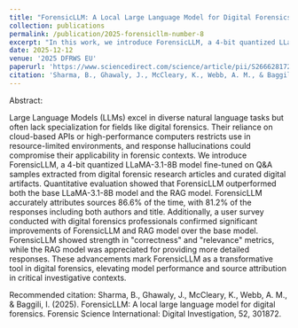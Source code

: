 ```yaml
---
title: "ForensicLLM: A Local Large Language Model for Digital Forensics"
collection: publications
permalink: /publication/2025-forensicllm-number-8
excerpt: "In this work, we introduce ForensicLLM, a 4-bit quantized LLaMA-3.1-8B model fine-tuned on Q&A samples extracted from digital forensic research articles and curated digital artifacts. We evaluate the model's performance, both quantitatively and qualitatively, against standard RAG and base-model performance."
date: 2025-12-12
venue: '2025 DFRWS EU'
paperurl: 'https://www.sciencedirect.com/science/article/pii/S2666281725000113'
citation: 'Sharma, B., Ghawaly, J., McCleary, K., Webb, A. M., & Baggili, I. (2025). ForensicLLM: A local large language model for digital forensics. Forensic Science International: Digital Investigation, 52, 301872.'
---
```


Abstract:

Large Language Models (LLMs) excel in diverse natural language tasks but often lack specialization for fields like digital forensics. Their reliance on cloud-based APIs or high-performance computers restricts use in resource-limited environments, and response hallucinations could compromise their applicability in forensic contexts. We introduce ForensicLLM, a 4-bit quantized LLaMA-3.1-8B model fine-tuned on Q&A samples extracted from digital forensic research articles and curated digital artifacts. Quantitative evaluation showed that ForensicLLM outperformed both the base LLaMA-3.1-8B model and the RAG model. ForensicLLM accurately attributes sources 86.6% of the time, with 81.2% of the responses including both authors and title. Additionally, a user survey conducted with digital forensics professionals confirmed significant improvements of ForensicLLM and RAG model over the base model. ForensicLLM showed strength in "correctness" and "relevance" metrics, while the RAG model was appreciated for providing more detailed responses. These advancements mark ForensicLLM as a transformative tool in digital forensics, elevating model performance and source attribution in critical investigative contexts.

Recommended citation:
Sharma, B., Ghawaly, J., McCleary, K., Webb, A. M., & Baggili, I. (2025). ForensicLLM: A local large language model for digital forensics. Forensic Science International: Digital Investigation, 52, 301872.
